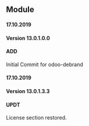 ## Module <odoo-debrand>

#### 17.10.2019
#### Version 13.0.1.0.0
#### ADD
Initial Commit for odoo-debrand

#### 17.10.2019
#### Version 13.0.1.3.3
#### UPDT
License section restored.
